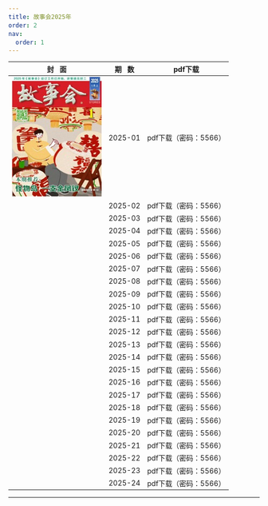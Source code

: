 ```yaml
---
title: 故事会2025年
order: 2
nav:
  order: 1
---
```

|              封   面              | 期   数 |        pdf下载        |
| :---------------------------------: | :-------: | :-------------------: |
| ![2025](images/2025/gsh_zk202501.jpg) |  2025-01  | pdf下载（密码：5566） |
|                                    |  2025-02  | pdf下载（密码：5566） |
|                                    |  2025-03  | pdf下载（密码：5566） |
|                                    |  2025-04  | pdf下载（密码：5566） |
|                                    |  2025-05  | pdf下载（密码：5566） |
|                                    |  2025-06  | pdf下载（密码：5566） |
|                                    |  2025-07  | pdf下载（密码：5566） |
|                                    |  2025-08  | pdf下载（密码：5566） |
|                                    |  2025-09  | pdf下载（密码：5566） |
|                                    |  2025-10  | pdf下载（密码：5566） |
|                                    |  2025-11  | pdf下载（密码：5566） |
|                                    |  2025-12  | pdf下载（密码：5566） |
|                                    |  2025-13  | pdf下载（密码：5566） |
|                                    |  2025-14  | pdf下载（密码：5566） |
|                                    |  2025-15  | pdf下载（密码：5566） |
|                                    |  2025-16  | pdf下载（密码：5566） |
|                                    |  2025-17  | pdf下载（密码：5566） |
|                                    |  2025-18  | pdf下载（密码：5566） |
|                                    |  2025-19  | pdf下载（密码：5566） |
|                                    |  2025-20  | pdf下载（密码：5566） |
|                                    |  2025-21  | pdf下载（密码：5566） |
|                                    |  2025-22  | pdf下载（密码：5566） |
|                                    |  2025-23  | pdf下载（密码：5566） |
|                                    |  2025-24  | pdf下载（密码：5566） |

---
